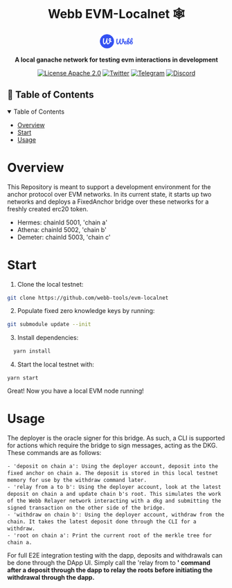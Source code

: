 <h1 align="center">Webb EVM-Localnet 🕸️ </h1>
<div align="center">
<a href="https://www.webb.tools/">
    <img alt="Webb Logo" src="./.github/assets/webb-icon.svg" width="15%" height="30%" />
  </a>
  </div>
<p align="center">
    <strong> A local ganache network for testing evm interactions in development </strong>
    <br />
</p>

<div align="center" >

[![License Apache 2.0](https://img.shields.io/badge/License-Apache%202.0-blue.svg?style=flat-square)](https://opensource.org/licenses/Apache-2.0)
[![Twitter](https://img.shields.io/twitter/follow/webbprotocol.svg?style=flat-square&label=Twitter&color=1DA1F2)](https://twitter.com/webbprotocol)
[![Telegram](https://img.shields.io/badge/Telegram-gray?logo=telegram)](https://t.me/webbprotocol)
[![Discord](https://img.shields.io/discord/833784453251596298.svg?style=flat-square&label=Discord&logo=discord)](https://discord.gg/cv8EfJu3Tn)

</div>

<!-- TABLE OF CONTENTS -->
<h2 id="table-of-contents"> 📖 Table of Contents</h2>

<details open="open">
  <summary>Table of Contents</summary>
  <ul>
    <li><a href="#overview">Overview</a></li>
    <li><a href="#start">Start</a></li>
    <li><a href="#usage">Usage</a></li>
  </ul>  
</details>


<h1 id="overview"> Overview </h1>

This Repository is meant to support a development environment for the anchor protocol over EVM networks.  In its current state, it starts up two networks and deploys a FixedAnchor bridge over these networks for a freshly created erc20 token.

- Hermes: chainId 5001, 'chain a'
- Athena: chainId 5002, 'chain b'
- Demeter: chainId 5003, 'chain c'

<h1 id="start"> Start </h1>

1. Clone the local testnet: 
```bash
git clone https://github.com/webb-tools/evm-localnet
```

2. Populate fixed zero knowledge keys by running:
```bash
git submodule update --init
```
3. Install dependencies:
```bash
  yarn install
``` 
4. Start the local testnet with:
```
yarn start
```
Great! Now you have a local EVM node running!


<h1 id="usage"> Usage </h1>

The deployer is the oracle signer for this bridge. As such, a CLI is supported for actions which require the bridge to sign messages, acting as the DKG.  These commands are as follows:

    - 'deposit on chain a': Using the deployer account, deposit into the fixed anchor on chain a. The deposit is stored in this local testnet memory for use by the withdraw command later.
    - 'relay from a to b': Using the deployer account, look at the latest deposit on chain a and update chain b's root. This simulates the work of the Webb Relayer network interacting with a dkg and submitting the signed transaction on the other side of the bridge.
    - 'withdraw on chain b': Using the deployer account, withdraw from the chain. It takes the latest deposit done through the CLI for a withdraw.
    - 'root on chain a': Print the current root of the merkle tree for chain a.


For full E2E integration testing with the dapp, deposits and withdrawals can be done through the DApp UI.
Simply call the 'relay from <a> to <b>' command after a deposit through the dapp to relay the roots before initiating the withdrawal through the dapp.